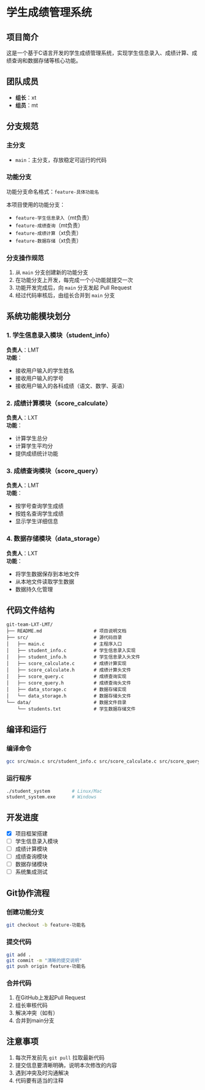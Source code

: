# 学生成绩管理系统

## 项目简介
这是一个基于C语言开发的学生成绩管理系统，实现学生信息录入、成绩计算、成绩查询和数据存储等核心功能。

## 团队成员
- **组长**：xt
- **组员**：mt

## 分支规范

### 主分支
- `main`：主分支，存放稳定可运行的代码

### 功能分支
功能分支命名格式：`feature-具体功能名`

本项目使用的功能分支：
- `feature-学生信息录入`（mt负责）
- `feature-成绩查询`（mt负责）
- `feature-成绩计算`（xt负责）
- `feature-数据存储`（xt负责）

### 分支操作规范
1. 从 `main` 分支创建新的功能分支
2. 在功能分支上开发，每完成一个小功能就提交一次
3. 功能开发完成后，向 `main` 分支发起 Pull Request
4. 经过代码审核后，由组长合并到 `main` 分支

## 系统功能模块划分

### 1. 学生信息录入模块（student_info）
**负责人**：LMT  
**功能**：
- 接收用户输入的学生姓名
- 接收用户输入的学号
- 接收用户输入的各科成绩（语文、数学、英语）

### 2. 成绩计算模块（score_calculate）
**负责人**：LXT  
**功能**：
- 计算学生总分
- 计算学生平均分
- 提供成绩统计功能

### 3. 成绩查询模块（score_query）
**负责人**：LMT  
**功能**：
- 按学号查询学生成绩
- 按姓名查询学生成绩
- 显示学生详细信息

### 4. 数据存储模块（data_storage）
**负责人**：LXT  
**功能**：
- 将学生数据保存到本地文件
- 从本地文件读取学生数据
- 数据持久化管理

## 代码文件结构

```
git-team-LXT-LMT/
├── README.md                   # 项目说明文档
├── src/                        # 源代码目录
│   ├── main.c                  # 主程序入口
│   ├── student_info.c          # 学生信息录入实现
│   ├── student_info.h          # 学生信息录入头文件
│   ├── score_calculate.c       # 成绩计算实现
│   ├── score_calculate.h       # 成绩计算头文件
│   ├── score_query.c           # 成绩查询实现
│   ├── score_query.h           # 成绩查询头文件
│   ├── data_storage.c          # 数据存储实现
│   └── data_storage.h          # 数据存储头文件
└── data/                       # 数据文件目录
    └── students.txt            # 学生数据存储文件
```

## 编译和运行

### 编译命令
```bash
gcc src/main.c src/student_info.c src/score_calculate.c src/score_query.c src/data_storage.c -o student_system
```

### 运行程序
```bash
./student_system        # Linux/Mac
student_system.exe      # Windows
```

## 开发进度

- [x] 项目框架搭建
- [ ] 学生信息录入模块
- [ ] 成绩计算模块
- [ ] 成绩查询模块
- [ ] 数据存储模块
- [ ] 系统集成测试

## Git协作流程

### 创建功能分支
```bash
git checkout -b feature-功能名
```

### 提交代码
```bash
git add .
git commit -m "清晰的提交说明"
git push origin feature-功能名
```

### 合并代码
1. 在GitHub上发起Pull Request
2. 组长审核代码
3. 解决冲突（如有）
4. 合并到main分支

## 注意事项
1. 每次开发前先 `git pull` 拉取最新代码
2. 提交信息要清晰明确，说明本次修改的内容
3. 遇到冲突及时沟通解决
4. 代码要有适当的注释


